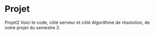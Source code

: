 # Projet
Projet2
Voici le code, côté serveur et côté Algorithme de résolution, de notre projet du semestre 2.

